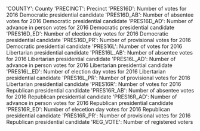 'COUNTY': County
'PRECINCT': Precinct
'PRES16D': Number of votes for 2016 Democratic presidential candidate
'PRES16D_AB': Number of absentee votes for 2016 Democratic presidential candidate
'PRES16D_AD': Number of advance in person votes for 2016 Democratic presidential candidate
'PRES16D_ED': Number of election day votes for 2016 Democratic presidential candidate
'PRES16D_PR': Number of provisional votes for 2016 Democratic presidential candidate
'PRES16L': Number of votes for 2016 Libertarian presidential candidate
'PRES16L_AB': Number of absentee votes for 2016 Libertarian presidential candidate
'PRES16L_AD': Number of advance in person votes for 2016 Libertarian presidential candidate
'PRES16L_ED': Number of election day votes for 2016 Libertarian presidential candidate
'PRES16L_PR': Number of provisional votes for 2016 Libertarian presidential candidate
'PRES16R': Number of votes for 2016 Republican presidential candidate
'PRES16R_AB': Number of absentee votes for 2016 Republican presidential candidate
'PRES16R_AD': Number of advance in person votes for 2016 Republican presidential candidate
'PRES16R_ED': Number of elecetion day votes for 2016 Republican presidential candidate
'PRES16R_PR': Number of provisional votes for 2016 Republican presidential candidate
'REG_VOTE': Number of registered voters
